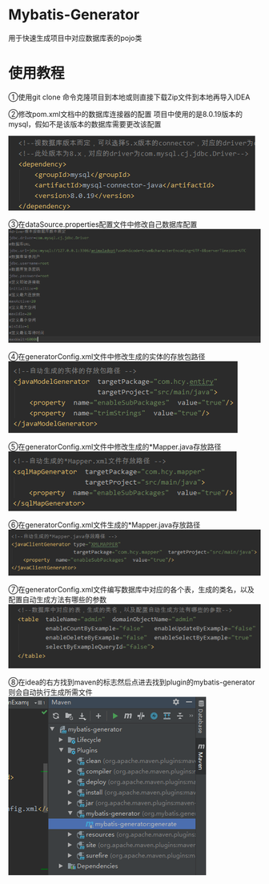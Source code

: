 # Mybatis-Generator

用于快速生成项目中对应数据库表的pojo类

# 使用教程

①使用git clone 命令克隆项目到本地或则直接下载Zip文件到本地再导入IDEA

②修改pom.xml文档中的数据库连接器的配置
项目中使用的是8.0.19版本的mysql，假如不是该版本的数据库需要更改该配置

![image](https://github.com/cindily/Mybatis-Generator/blob/master/MybatisDataGenerator/picture/1.png)

③在dataSource.properties配置文件中修改自己数据库配置
![image](https://github.com/cindily/Mybatis-Generator/blob/master/MybatisDataGenerator/picture/2.png)

④在generatorConfig.xml文件中修改生成的实体的存放包路径
![image](https://github.com/cindily/Mybatis-Generator/blob/master/MybatisDataGenerator/picture/3.png)

⑤在generatorConfig.xml文件中修改生成的*Mapper.java存放路径
![image](https://github.com/cindily/Mybatis-Generator/blob/master/MybatisDataGenerator/picture/4.png)

⑥在generatorConfig.xml文件生成的*Mapper.java存放路径
![image](https://github.com/cindily/Mybatis-Generator/blob/master/MybatisDataGenerator/picture/5.png)

⑦在generatorConfig.xml文件编写数据库中对应的各个表，生成的类名，以及配置自动生成方法有哪些的参数
![image](https://github.com/cindily/Mybatis-Generator/blob/master/MybatisDataGenerator/picture/6.png)

⑧在idea的右方找到maven的标志然后点进去找到plugin的mybatis-generator则会自动执行生成所需文件
![image](https://github.com/cindily/Mybatis-Generator/blob/master/MybatisDataGenerator/picture/0.png)




